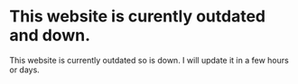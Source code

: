 # This website is curently outdated and down.
This website is currently outdated so is down. I will update it in a few hours or days.